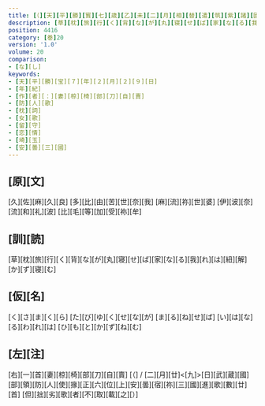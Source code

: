 ```yaml
---
title: [（][天][平][勝][寳][七][歳][乙][未][二][月][相][替][遣][筑][紫][諸][國][防][人][等][歌][）]
description: [草][枕][旅][行][く][背][な][が][丸][寝][せ][ば][家][な][る][我][れ][は][紐][解][か][ず][寝][む]
position: 4416
category: [巻]20
version: '1.0'
volume: 20
comparison:
- [な][し]
keywords:
- [天][平][勝][宝][７][年][２][月][２][９][日]
- [年][紀]
- [作][者][：][妻][椋][椅][部][刀][自][賣]
- [防][人][歌]
- [枕][詞]
- [女][歌]
- [留][守]
- [恋][情]
- [埼][玉]
- [安][曇][三][國]
---
```


## [原][文]

[久][佐][麻][久][良] [多][比][由][苦][世][奈][我] [麻][流][祢][世][婆] [伊][波][奈][流][和][礼][波] [比][毛][等][加][受][祢][牟]

## [訓][読]

[草][枕][旅][行][く][背][な][が][丸][寝][せ][ば][家][な][る][我][れ][は][紐][解][か][ず][寝][む]

## [仮][名]

[く][さ][ま][く][ら] [た][び][ゆ][く][せ][な][が] [ま][る][ね][せ][ば] [い][は][な][る][わ][れ][は] [ひ][も][と][か][ず][ね][む]

## [左][注]

[右][一][首][妻][椋][椅][部][刀][自][賣] [（] / [二][月][廿]<[九]>[日][武][蔵][國][部][領][防][人][使][掾][正][六][位][上][安][曇][宿][祢][三][國][進][歌][數][廿][首] [但][拙][劣][歌][者][不][取][載][之][）]
